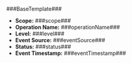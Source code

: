 ﻿###BaseTemplate###

- **Scope:** ###scope###
- **Operation Name:** ###operationName###
- **Level:** ###level###
- **Event Source:** ###eventSource###
- **Status:** ###status###
- **Event Timestamp:** ###eventTimestamp###
